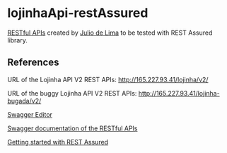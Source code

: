 # lojinhaApi-restAssured
[RESTful APIs](https://www.postman.com/restless-trinity-831044/workspace/lojinha-api/overview) created by [Julio de Lima](http://www.juliodelima.com.br/) to be tested with REST Assured library.


## References
URL of the Lojinha API V2 REST APIs: http://165.227.93.41/lojinha/v2/

URL of the buggy Lojinha API V2 REST APIs: http://165.227.93.41/lojinha-bugada/v2/

[Swagger Editor](https://editor.swagger.io/)

[Swagger documentation of the RESTful APIs](http://165.227.93.41/lojinha/lojinha-v2.yml)

[Getting started with REST Assured](https://github.com/rest-assured/rest-assured/wiki/GettingStarted)
